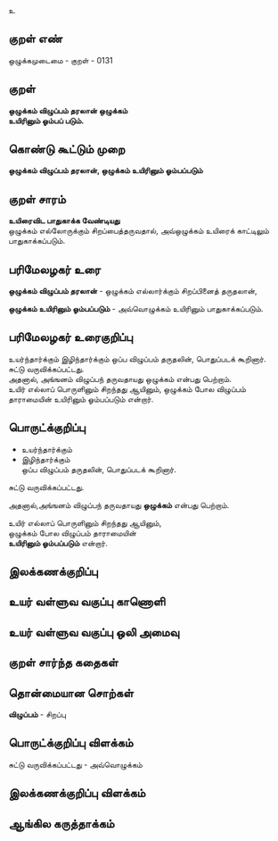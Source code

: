 உ

## குறள் எண் 

ஒழுக்கமுடைமை - குறள் - 0131 

## குறள் 

**ஒழுக்கம் விழுப்பம் தரலான் ஒழுக்கம்  
உயிரினும் ஓம்பப் படும்.** 

## கொண்டு கூட்டும் முறை

**ஒழுக்கம் விழுப்பம் தரலான், ஒழுக்கம் உயிரினும் ஓம்பப்படும்**

## குறள் சாரம் 

**உயிரைவிட பாதுகாக்க வேண்டியது**  
ஒழுக்கம் எல்லோருக்கும் சிறப்பைத்தருவதால், அவ்ஒழுக்கம் உயிரைக் காட்டிலும் பாதுகாக்கப்படும்.  

## பரிமேலழகர் உரை  

**ஒழுக்கம் விழுப்பம் தரலான்** - ஒழுக்கம் எல்லார்க்கும் சிறப்பினைத் தருதலான்,  

**ஒழுக்கம் உயிரினும் ஓம்பப்படும்** - அவ்வொழுக்கம் உயிரினும் பாதுகாக்கப்படும்.   

## பரிமேலழகர் உரைகுறிப்பு   

உயர்ந்தார்க்கும் இழிந்தார்க்கும் ஒப்ப விழுப்பம் தருதலின், பொதுப்படக் கூறினார்.   
சுட்டு வருவிக்கப்பட்டது.  
அதனால், அங்ஙனம் விழுப்பந் தருவதாயது ஒழுக்கம் என்பது பெற்றாம்.  
உயிர் எல்லாப் பொருளினும் சிறந்தது ஆயினும், ஒழுக்கம் போல விழுப்பம் தாராமையின் உயிரினும் ஓம்பப்படும் என்றார்.  

## பொருட்க்குறிப்பு 

* உயர்ந்தார்க்கும்  
* இழிந்தார்க்கும்  
ஒப்ப விழுப்பம் தருதலின், பொதுப்படக் கூறினார்.  

சுட்டு வருவிக்கப்பட்டது.  

அதனால்,அங்ஙனம் விழுப்பந் தருவதாயது **ஒழுக்கம்** என்பது பெற்றாம். 

உயிர் எல்லாப் பொருளினும் சிறந்தது ஆயினும்,  
ஒழுக்கம் போல விழுப்பம் தாராமையின்  
**உயிரினும் ஓம்பப்படும்** என்றார்.  

## இலக்கணக்குறிப்பு  


## உயர் வள்ளுவ வகுப்பு காணொளி


## உயர் வள்ளுவ வகுப்பு ஒலி அமைவு 

 
## குறள் சார்ந்த கதைகள் 


## தொன்மையான சொற்கள்

**விழுப்பம்** - சிறப்பு   

## பொருட்க்குறிப்பு விளக்கம்

சுட்டு வருவிக்கப்பட்டது - அவ்வொழுக்கம்  

## இலக்கணக்குறிப்பு விளக்கம்


## ஆங்கில கருத்தாக்கம் 


